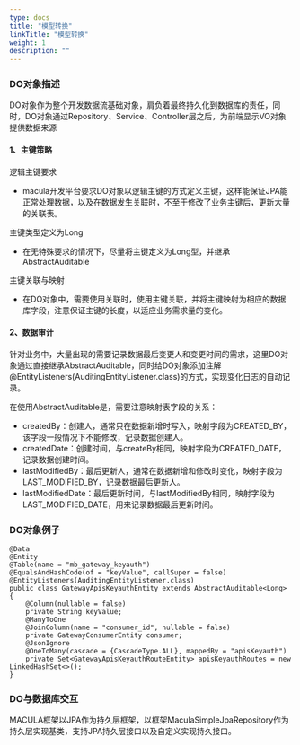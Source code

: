 ```yaml
---
type: docs
title: "模型转换"
linkTitle: "模型转换"
weight: 1
description: ""
---
```

### DO对象描述

DO对象作为整个开发数据流基础对象，肩负着最终持久化到数据库的责任，同时，DO对象通过Repository、Service、Controller层之后，为前端显示VO对象提供数据来源


#### 1、主键策略

逻辑主键要求

* macula开发平台要求DO对象以逻辑主键的方式定义主键，这样能保证JPA能正常处理数据，以及在数据发生关联时，不至于修改了业务主键后，更新大量的关联表。

主键类型定义为Long

* 在无特殊要求的情况下，尽量将主键定义为Long型，并继承AbstractAuditable

主键关联与映射

* 在DO对象中，需要使用关联时，使用主键关联，并将主键映射为相应的数据库字段，注意保证主键的长度，以适应业务需求量的变化。

#### 2、数据审计

针对业务中，大量出现的需要记录数据最后变更人和变更时间的需求，这里DO对象通过直接继承AbstractAuditable，同时给DO对象添加注解@EntityListeners(AuditingEntityListener.class)的方式，实现变化日志的自动记录。

在使用AbstractAuditable是，需要注意映射表字段的关系：

* createdBy：创建人，通常只在数据新增时写入，映射字段为CREATED_BY，该字段一般情况下不能修改，记录数据创建人。
* createdDate：创建时间，与createBy相同，映射字段为CREATED_DATE，记录数据创建时间。
* lastModifiedBy：最后更新人，通常在数据新增和修改时变化，映射字段为LAST_MODIFIED_BY，记录数据最后更新人。
* lastModifiedDate：最后更新时间，与lastModifiedBy相同，映射字段为LAST_MODIFIED_DATE，用来记录数据最后更新时间。

### DO对象例子

```plain
@Data
@Entity
@Table(name = "mb_gateway_keyauth")
@EqualsAndHashCode(of = "keyValue", callSuper = false)
@EntityListeners(AuditingEntityListener.class)
public class GatewayApisKeyauthEntity extends AbstractAuditable<Long> {
    @Column(nullable = false)
    private String keyValue;
    @ManyToOne
    @JoinColumn(name = "consumer_id", nullable = false)
    private GatewayConsumerEntity consumer;
    @JsonIgnore
    @OneToMany(cascade = {CascadeType.ALL}, mappedBy = "apisKeyauth")
    private Set<GatewayApisKeyauthRouteEntity> apisKeyauthRoutes = new LinkedHashSet<>();
}
```
### DO与数据库交互

MACULA框架以JPA作为持久层框架，以框架MaculaSimpleJpaRepository作为持久层实现基类，支持JPA持久层接口以及自定义实现持久接口。
